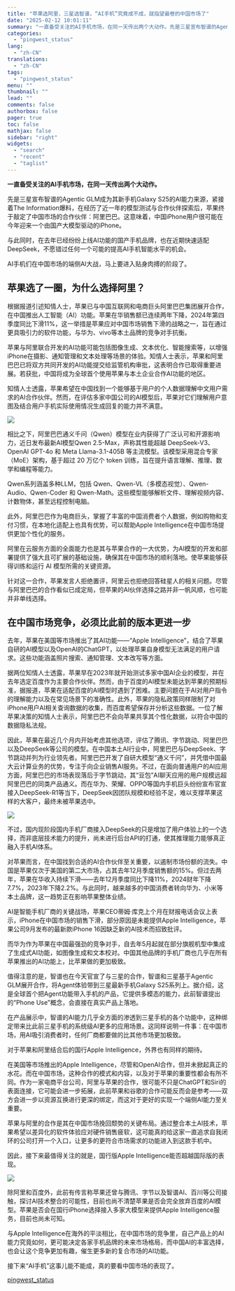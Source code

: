 ```yaml
---
title: "苹果选阿里，三星选智谱，“AI手机”究竟成不成，就指望最卷的中国市场了"
date: "2025-02-12 10:01:11"
summary: "一直备受关注的AI手机市场，在同一天传出两个大动作。先是三星宣布智谱的Agentic GLM成为其..."
categories:
  - "pingwest_status"
lang:
  - "zh-CN"
translations:
  - "zh-CN"
tags:
  - "pingwest_status"
menu: ""
thumbnail: ""
lead: ""
comments: false
authorbox: false
pager: true
toc: false
mathjax: false
sidebar: "right"
widgets:
  - "search"
  - "recent"
  - "taglist"
---
```


**一直备受关注的AI手机市场，在同一天传出两个大动作。**

先是三星宣布智谱的Agentic GLM成为其新手机Galaxy S25的AI能力来源，紧接着The Information爆料，在经历了近一年的模型测试与合作伙伴探索后，苹果终于敲定了中国市场的合作伙伴：阿里巴巴。这意味着，中国iPhone用户很可能在今年迎来一个由国产大模型驱动的iPhone。

与此同时，在去年已经纷纷上线AI功能的国产手机品牌，也在近期快速适配DeepSeek，不愿错过任何一个可能的提高AI手机智能水平的机会。

AI手机们在中国市场的端侧AI大战，马上要进入贴身肉搏的阶段了。

苹果选了一圈，为什么选择阿里？
---------------

根据报道引述知情人士，苹果已与中国互联网和电商巨头阿里巴巴集团展开合作，在中国推出人工智能（AI）功能。苹果在华销售额已连续两年下降，2024年第四季度同比下滑11%，这一举措是苹果应对中国市场销售下滑的战略之一，旨在通过更具吸引力的软件功能，与华为、vivo等本土品牌的竞争对手抗衡。

苹果与阿里联合开发的AI功能可能包括图像生成、文本优化、智能搜索等，以增强iPhone在摄影、通知管理和文本处理等场景的体验。知情人士表示，苹果和阿里巴巴已将双方共同开发的AI功能提交给监管机构审批，这表明合作已取得重要进展。若获批，中国将成为全球首个使用苹果与本土企业合作AI功能的地区。

知情人士透露，苹果希望在中国找到一个能够基于用户的个人数据理解中文用户需求的AI合作伙伴。然而，在评估多家中国公司的AI模型后，苹果对它们理解用户意图及结合用户手机实际使用情况生成回复的能力并不满意。

![](https://cdn.pingwest.com/portal/2025/02/12/portal/2025/02/12/4RPnp3e63M4yPtsy7F8Fa8NK5FF8zWBK.png?x-oss-process=style/article-body)

相比之下，阿里巴巴通义千问（Qwen）模型在业内获得了广泛认可和开源影响力，近日发布最新AI模型Qwen 2.5-Max，声称其性能超越 DeepSeek-V3、OpenAI GPT-4o 和 Meta Llama-3.1-405B 等主流模型。该模型采用混合专家（MoE）架构，基于超过 20 万亿个 token 训练，旨在提升语言理解、推理、数学和编程等能力。

Qwen系列涵盖多种LLM，包括 Qwen、Qwen-VL（多模态视觉）、Qwen-Audio、Qwen-Coder 和 Qwen-Math。这些模型能够解析文件、理解视频内容、计数物体，甚至远程控制电脑。

此外，阿里巴巴作为电商巨头，掌握了丰富的中国消费者个人数据，例如购物和支付习惯，在本地化适配上也具有优势，可以帮助Apple Intelligence在中国市场提供更加个性化的服务。

阿里在云服务方面的全面能力也是其与苹果合作的一大优势，为AI模型的开发和部署提供了强大且可扩展的基础设施，确保其在中国市场的顺利落地。使苹果能够获得训练和运行 AI 模型所需的关键资源。

针对这一合作，苹果发言人拒绝置评，阿里云也拒绝回答硅星人的相关问题。尽管与阿里巴巴的合作看似已成定局，但苹果的AI伙伴选择之路并非一帆风顺，也可能并非单线选择。

在中国市场竞争，必须比此前的版本更进一步
--------------------

去年，苹果在美国等市场推出了其AI功能——“Apple Intelligence”，结合了苹果自研的AI模型以及OpenAI的ChatGPT，以处理苹果自身模型无法满足的用户请求。这些功能涵盖照片搜索、通知管理、文本改写等方面。

据两位知情人士透露，苹果早在2023年就开始测试多家中国AI企业的模型，并在去年选定百度作为主要合作伙伴。然而，由于百度的AI模型未能达到苹果的预期标准，据报道，苹果在适配百度的AI模型时遇到了困难。主要问题在于AI对用户指令的理解能力以及在常见场景下的准确性。此外，苹果的隐私政策同样限制了对iPhone用户AI相关查询数据的收集，而百度希望保存并分析这些数据。一位了解苹果决策的知情人士表示，阿里巴巴不会向苹果共享其个性化数据，以符合中国的数据隐私法规。

因此，苹果在最近几个月内开始考虑其他选项，评估了腾讯、字节跳动、阿里巴巴以及DeepSeek等公司的模型。在中国本土AI行业中，阿里巴巴与DeepSeek、字节跳动并列为行业领先者。阿里巴巴开发了自研大模型“通义千问”，并凭借中国最大云计算业务的优势，专注于向企业销售AI服务。不过，在面向普通用户的AI应用方面，阿里巴巴的市场表现落后于字节跳动，其“豆包”AI聊天应用的用户规模远超阿里巴巴的同类产品通义。而在华为、荣耀、OPPO等国内手机巨头纷纷宣布官宣接入DeepSeek-R1等当下，DeepSeek因团队规模和经验不足，难以支撑苹果这样的大客户，最终未被苹果选中。

![](https://cdn.pingwest.com/portal/2025/02/12/portal/2025/02/12/JbJ31a2NC_y5Mi15PWeEwF7p1s2Pp7m2.png?x-oss-process=style/article-body)

不过，国内现阶段国内手机厂商接入DeepSeek的只是增加了用户体验上的一个选择，而非底层技术能力的提升，尚未进行后台API的打通，使其推理能力能够真正融入手机AI体系。

对苹果而言，在中国找到合适的AI合作伙伴至关重要，以遏制市场份额的流失。中国是苹果仅次于美国的第二大市场，占其去年12月季度销售额的15%。但过去两年，苹果在华收入持续下滑——去年12月季度同比下降11%，2024财年下降7.7%，2023年下降2.2%。与此同时，越来越多的中国消费者转向华为、小米等本土品牌，这一趋势正在影响苹果整体业绩。

AI是智能手机厂商的关键战场，苹果CEO蒂姆·库克上个月在财报电话会议上表示，iPhone在中国市场的销售下滑，部分原因是未能提供Apple Intelligence，苹果公司9月发布的最新款iPhone 16因缺乏新的AI技术而招致批评。

而华为作为苹果在中国最强劲的竞争对手，自去年5月起就在部分旗舰机型中集成了生成式AI功能，如图像生成和文本校对。中国其他品牌的手机厂商也几乎在所有苹果推出的AI功能上，比苹果做的更加极致。

值得注意的是，智谱也在今天官宣了与三星的合作，智谱和三星基于Agentic GLM展开合作，将Agent体验带到三星最新手机Galaxy S25系列上。据介绍，这是全球首个把Agent功能带入手机的产品，它提供多模态的能力，此前智谱提出的“Phone Use”概念，会直接在真实产品上落地。

在产品展示中，智谱的AI能力几乎全方面的渗透到三星手机的各个功能中，这种绑定带来比此前三星手机的系统级AI更多的应用场景。这同样说明一件事：在中国市场，用AI吸引消费者时，任何厂商都要做的比其他市场更加极致。

对于苹果和阿里结合后的国行Apple Intelligence，外界也有同样的期待。

在美国等市场推出的Apple Intelligence，尽管和OpenAI合作，但并未掀起真正的水花。而在中国市场，这种合作的模式和内容，以及对于苹果的重要性都会有所不同。作为一家电商平台公司，阿里与苹果的合作，很可能不只是ChatGPT和Siri的表面连接，它可能会进一步拓展，此前苹果和谷歌的合作可能反而会是参考——双方会进一步以资源互换进行更深的绑定，而这对于更好的实现一个端侧AI能力至关重要。

苹果与阿里的合作是其在中国市场挽回颓势的关键布局。通过整合本土AI技术，苹果希望以差异化的软件体验应对硬件销售疲软，这可能真的给这家一直追求自我闭环的公司打开一个入口，让更多的更符合市场需求的功能进入到这款手机中。

因此，接下来最值得关注的就是，国行版Apple Intelligence能否超越国际版的表现。

![](https://cdn.pingwest.com/portal/2025/02/12/portal/2025/02/12/Ebi1pXnAC6hmP772TsJxK71XXY6aXerR.png?x-oss-process=style/article-body)

除阿里和百度外，此前有传言称苹果还曾与腾讯、字节以及智谱AI、百川等公司接触，探讨AI技术整合的可能性，目前也尚不清楚苹果是否会完全放弃百度的AI模型。苹果是否会在国行iPhone选择接入多家大模型来提供Apple Intelligence服务，目前也尚未可知。

与Apple Intelligence在海外的平淡相比，在中国市场的竞争里，自己产品上的AI能力究竟如何，更可能决定各家手机品牌的未来市场格局，而中国AI的丰富选择，也会让这个竞争更加有趣，催生更多新的复合市场的AI功能。

接下来“AI手机”这事儿能不能成，真的要看中国市场的表现了。

[pingwest_status](https://www.pingwest.com/a/302258)
